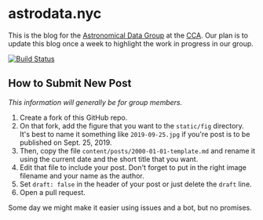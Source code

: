 # astrodata.nyc

This is the blog for the [Astronomical Data Group](https://www.simonsfoundation.org/flatiron/center-for-computational-astrophysics/astronomical-data/) at the [CCA](https://www.simonsfoundation.org/flatiron/center-for-computational-astrophysics/).
Our plan is to update this blog once a week to highlight the work in progress in our group.

[![Build Status](https://github.com/astrodatagroup/website/workflows/Build/badge.svg)](https://github.com/astrodatagroup/website/actions)

## How to Submit New Post

*This information will generally be for group members.*

1. Create a fork of this GitHub repo.
2. On that fork, add the figure that you want to the `static/fig` directory. It's best to name it something like `2019-09-25.jpg` if you're post is to be published on Sept. 25, 2019.
3. Then, copy the file `content/posts/2000-01-01-template.md` and rename it using the current date and the short title that you want.
4. Edit that file to include your post. Don't forget to put in the right image filename and your name as the author.
5. Set `draft: false` in the header of your post or just delete the `draft` line.
6. Open a pull request.

Some day we might make it easier using issues and a bot, but no promises.
